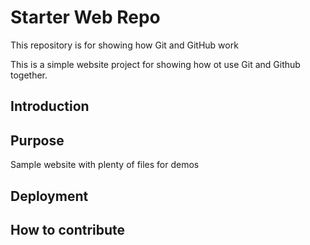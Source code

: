 # Starter Web Repo

This repository is for showing how Git and GitHub work

This is a simple website project for showing how ot use Git and Github together.

## Introduction

## Purpose

Sample website with plenty of files for demos

## Deployment

## How to contribute